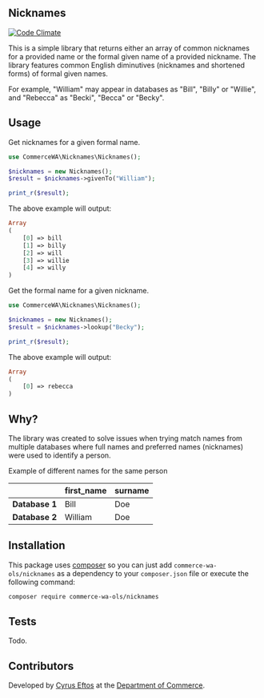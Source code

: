 ## Nicknames

[![Code Climate](https://codeclimate.com/github/commerce-wa-ols/nicknames/badges/gpa.svg)](https://codeclimate.com/github/commerce-wa-ols/nicknames)

This is a simple library that returns either an array of common nicknames for a provided name or the formal given name of a provided nickname.
The library features common English diminutives (nicknames and shortened forms) of formal given names.

For example, "William" may appear in databases as "Bill", "Billy" or "Willie", and "Rebecca" as "Becki", "Becca" or "Becky".

## Usage

Get nicknames for a given formal name.

```php
use CommerceWA\Nicknames\Nicknames();

$nicknames = new Nicknames();
$result = $nicknames->givenTo("William");

print_r($result);
```
The above example will output:

```php
Array
(
    [0] => bill
    [1] => billy
    [2] => will
    [3] => willie
    [4] => willy
)
```

Get the formal name for a given nickname.

```php
use CommerceWA\Nicknames\Nicknames();

$nicknames = new Nicknames();
$result = $nicknames->lookup("Becky");

print_r($result);
```
The above example will output:

```php
Array
(
    [0] => rebecca
)
```

## Why?

The library was created to solve issues when trying match names from multiple databases where full names and preferred names (nicknames) were used to identify a person.

Example of different names for the same person

|                           | first_name | surname
| --------------- |-------------|-------|
| **Database 1**| Bill | Doe
| **Database 2**| William | Doe


## Installation
This package uses [composer](https://getcomposer.org) so you can just add
`commerce-wa-ols/nicknames` as a dependency to your `composer.json` file or
execute the following command:

```bash
composer require commerce-wa-ols/nicknames
```

## Tests

Todo.

## Contributors

Developed by [Cyrus Eftos](https://github.com/cyruseftos) at the [Department of Commerce](https://github.com/commerce-wa-ols).
